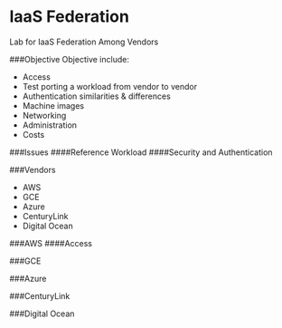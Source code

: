 # IaaS Federation
Lab for IaaS Federation Among Vendors

###Objective
Objective include:
* Access
* Test porting a workload from vendor to vendor
* Authentication similarities & differences
* Machine images
* Networking
* Administration
* Costs

###Issues
####Reference Workload
####Security and Authentication

###Vendors
* AWS
* GCE
* Azure
* CenturyLink
* Digital Ocean

###AWS
####Access


###GCE

###Azure

###CenturyLink

###Digital Ocean
